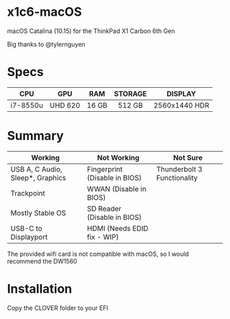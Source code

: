 # x1c6-macOS
macOS Catalina (10.15) for the ThinkPad X1 Carbon 6th Gen

Big thanks to @tylernguyen

# Specs
|    CPU   |   GPU   |  RAM  | STORAGE |    DISPLAY    |
|:--------:|:-------:|:-----:|:-------:|:-------------:|
| i7-8550u | UHD 620 | 16 GB |  512 GB | 2560x1440 HDR |

# Summary
| Working                          | Not Working                   | Not Sure                    |
|----------------------------------|-------------------------------|-----------------------------|
| USB A, C Audio, Sleep*, Graphics | Fingerprint (Disable in BIOS) | Thunderbolt 3 Functionality |
| Trackpoint                       | WWAN (Disable in BIOS)        |                             |
| Mostly Stable OS                 | SD Reader (Disable in BIOS)   |                             |
| USB-C to Displayport             | HDMI (Needs EDID fix - WIP)   |                             |

The provided wifi card is not compatible with macOS, so I would recommend the DW1560

# Installation
Copy the CLOVER folder to your EFI
